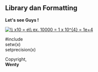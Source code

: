 ## Library dan Formatting

**Let's see Guys !**

 
  

<a href="https://www.codecogs.com/eqnedit.php?latex=\\&space;x10&space;=&space;e\\&space;ex.&space;10000&space;=&space;1&space;x&space;10^{4}&space;=&space;1e&plus;4" target="_blank"><img src="https://latex.codecogs.com/gif.latex?\\&space;x10&space;=&space;e\\&space;ex.&space;10000&space;=&space;1&space;x&space;10^{4}&space;=&space;1e&plus;4" title="\\ x10 = e\\ ex. 10000 = 1 x 10^{4} = 1e+4" /></a>

  
  
#include <iomanip>  
setw(x)  
setprecision(x) 


Copyright,<br/>
**Wenty**





